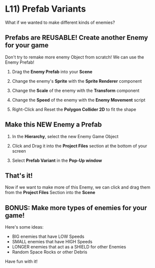 # L11) Prefab Variants

What if we wanted to make different kinds of enemies?

## Prefabs are REUSABLE! Create another Enemy for your game

Don't try to remake more enemy Object from scratch! We can use the Enemy Prefab!

1. Drag the **Enemy Prefab** into your **Scene**

2. Change the enemy's **Sprite** with the **Sprite Renderer** component
3. Change the **Scale** of the enemy with the **Transform** component
4. Change the **Speed** of the enemy with the **Enemy Movement** script
5. Right-Click and Reset the **Polygon Collider 2D** to fit the shape

## Make this NEW Enemy a Prefab

1. In the **Hierarchy**, select the new Enemy Game Object

2. Click and Drag it into the **Project Files** section at the bottom of your screen
3. Select **Prefab Variant** in the **Pop-Up window**

## That's it!

Now if we want to make more of this Enemy, we can click and drag them from the **Project Files** Section into the **Scene**

## BONUS: Make more types of enemies for your game!

Here's some ideas:

- BIG enemies that have LOW Speeds
- SMALL enemies that have HIGH Speeds
- LONGER enemies that act as a SHIELD for other Enemies
- Random Space Rocks or other Debris

Have fun with it!